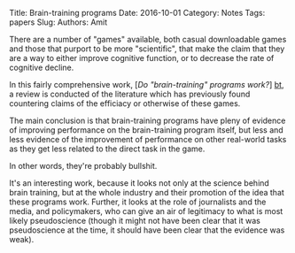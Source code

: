 Title: Brain-training programs
Date: 2016-10-01
Category: Notes
Tags: papers
Slug: 
Authors: Amit

There are a number of "games" available, both casual downloadable games and those that purport to be more "scientific", that make the claim that they are a way to either improve cognitive function, or to decrease the rate of cognitive decline. 

In this fairly comprehensive work, [*Do "brain-training" programs work?*] [bt], a review is conducted of the literature which has previously found countering claims of the efficiacy or otherwise of these games. 

The main conclusion is that brain-training programs have pleny of evidence of improving performance on the brain-training program itself, but less and less evidence of the improvement of performance on other real-world tasks as they get less related to the direct task in the game.

In other words, they're probably bullshit.

It's an interesting work, because it looks not only at the science behind brain training, but at the whole industry and their promotion of the idea that these programs work. Further, it looks at the role of journalists and the media, and policymakers, who can give an air of legitimacy to what is most likely pseudoscience (though it might not have been clear that it was pseudoscience at the time, it should have been clear that the evidence was weak).

[bt]: {filename}/pdf/brain_training.pdf
